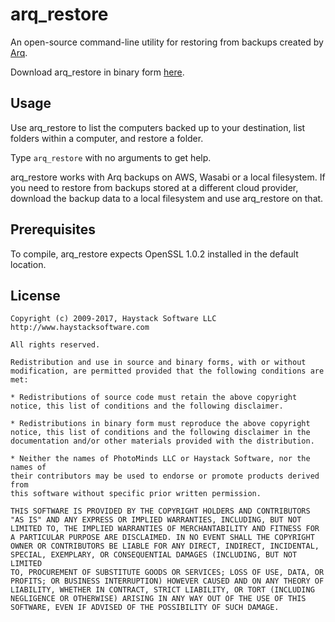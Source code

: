 # arq_restore

An open-source command-line utility for restoring from backups created by [Arq](http://www.arqbackup.com/).

Download arq_restore in binary form [here](http://arqbackup.github.io/arq_restore/).


## Usage

Use arq_restore to list the computers backed up to your destination, list folders within a computer, and restore a folder.

Type `arq_restore` with no arguments to get help.

arq_restore works with Arq backups on AWS, Wasabi or a local filesystem. If you need to restore from backups stored at a different cloud provider, download the backup data to a local filesystem and use arq_restore on that.


## Prerequisites

To compile, arq_restore expects OpenSSL 1.0.2 installed in the default location.


## License

    Copyright (c) 2009-2017, Haystack Software LLC http://www.haystacksoftware.com

    All rights reserved.

    Redistribution and use in source and binary forms, with or without
    modification, are permitted provided that the following conditions are met:

    * Redistributions of source code must retain the above copyright
    notice, this list of conditions and the following disclaimer.

    * Redistributions in binary form must reproduce the above copyright
    notice, this list of conditions and the following disclaimer in the
    documentation and/or other materials provided with the distribution.

    * Neither the names of PhotoMinds LLC or Haystack Software, nor the names of 
    their contributors may be used to endorse or promote products derived from
    this software without specific prior written permission.

    THIS SOFTWARE IS PROVIDED BY THE COPYRIGHT HOLDERS AND CONTRIBUTORS
    "AS IS" AND ANY EXPRESS OR IMPLIED WARRANTIES, INCLUDING, BUT NOT
    LIMITED TO, THE IMPLIED WARRANTIES OF MERCHANTABILITY AND FITNESS FOR
    A PARTICULAR PURPOSE ARE DISCLAIMED. IN NO EVENT SHALL THE COPYRIGHT
    OWNER OR CONTRIBUTORS BE LIABLE FOR ANY DIRECT, INDIRECT, INCIDENTAL,
    SPECIAL, EXEMPLARY, OR CONSEQUENTIAL DAMAGES (INCLUDING, BUT NOT LIMITED
    TO, PROCUREMENT OF SUBSTITUTE GOODS OR SERVICES; LOSS OF USE, DATA, OR
    PROFITS; OR BUSINESS INTERRUPTION) HOWEVER CAUSED AND ON ANY THEORY OF
    LIABILITY, WHETHER IN CONTRACT, STRICT LIABILITY, OR TORT (INCLUDING
    NEGLIGENCE OR OTHERWISE) ARISING IN ANY WAY OUT OF THE USE OF THIS
    SOFTWARE, EVEN IF ADVISED OF THE POSSIBILITY OF SUCH DAMAGE.

